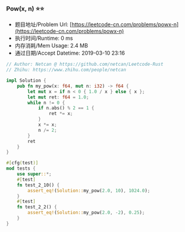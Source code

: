 
### Pow(x, n) :star::star:
- 题目地址/Problem Url: [https://leetcode-cn.com/problems/powx-n](https://leetcode-cn.com/problems/powx-n)
- 执行时间/Runtime: 0 ms 
- 内存消耗/Mem Usage: 2.4 MB
- 通过日期/Accept Datetime: 2019-03-10 23:16

```rust
// Author: Netcan @ https://github.com/netcan/Leetcode-Rust
// Zhihu: https://www.zhihu.com/people/netcan

impl Solution {
    pub fn my_pow(x: f64, mut n: i32) -> f64 {
        let mut x = if n < 0 { 1.0 / x } else { x };
        let mut ret: f64 = 1.0;
        while n != 0 {
            if n.abs() % 2 == 1 {
                ret *= x;
            }
            x *= x;
            n /= 2;
        }
        ret
    }
}

#[cfg(test)]
mod tests {
    use super::*;
    #[test]
    fn test_2_10() {
        assert_eq!(Solution::my_pow(2.0, 10), 1024.0);
    }
    #[test]
    fn test_2_2() {
        assert_eq!(Solution::my_pow(2.0, -2), 0.25);
    }
}

```
